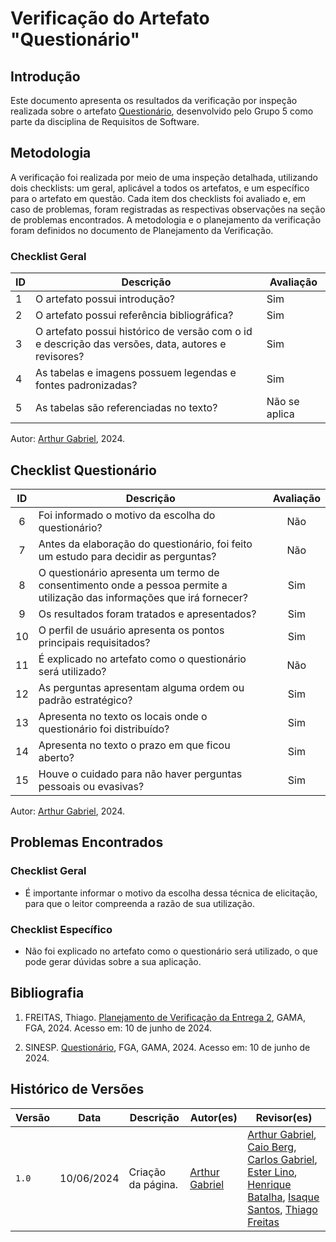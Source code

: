 # Verificação do Artefato "Questionário"

## Introdução

Este documento apresenta os resultados da verificação por inspeção realizada sobre o artefato [Questionário](https://requisitos-de-software.github.io/2024.1-Sinesp_Cidadao/elicitacao/tecnicas/questionario/), desenvolvido pelo Grupo 5 como parte da disciplina de Requisitos de Software.

## Metodologia

A verificação foi realizada por meio de uma inspeção detalhada, utilizando dois checklists: um geral, aplicável a todos os artefatos, e um específico para o artefato em questão. Cada item dos checklists foi avaliado e, em caso de problemas, foram registradas as respectivas observações na seção de problemas encontrados. A metodologia e o planejamento da verificação foram definidos no documento de Planejamento da Verificação.

### Checklist Geral

<table>
  <thead>
    <tr>
      <th>ID</th>
      <th>Descrição</th>
      <th>Avaliação</th>
    </tr>
  </thead>
  <tbody>
    <tr>
      <td>1</td>
      <td>O artefato possui introdução?</td>
      <td>Sim</td>
    </tr>
    <tr>
      <td>2</td>
      <td>O artefato possui referência bibliográfica?</td>
      <td>Sim</td>
    </tr>
    <tr>
      <td>3</td>
      <td>O artefato possui histórico de versão com o id e descrição das versões, data, autores e revisores?</td>
      <td>Sim</td>
    </tr>
    <tr>
      <td>4</td>
      <td>As tabelas e imagens possuem legendas e fontes padronizadas?</td>
      <td>Sim</td>
    </tr>
    <tr>
      <td>5</td>
      <td>As tabelas são referenciadas no texto?</td>
      <td>Não se aplica</td>
    </tr>
  </tbody>
</table>

Autor: [Arthur Gabriel](https://github.com/ArthurGabrieel), 2024.

## Checklist Questionário

<table>
  <thead>
    <tr>
      <th>ID</th>
      <th>Descrição</th>
      <th>Avaliação</th>
    </tr>
  </thead>
  <tbody>
    <tr>
      <td align="center">6</td>
      <td>Foi informado o motivo da escolha do questionário?</td>
      <td align="center">Não</td>
    </tr>
    <tr>
      <td align="center">7</td>
      <td>Antes da elaboração do questionário, foi feito um estudo para decidir as perguntas?</td>
      <td align="center">Não</td>
    </tr>
    <tr>
      <td align="center">8</td>
      <td>O questionário apresenta um termo de consentimento onde a pessoa permite a utilização das informações que irá fornecer?</td>
      <td align="center">Sim</td>
    </tr>
    <tr>
      <td align="center">9</td>
      <td>Os resultados foram tratados e apresentados?</td>
      <td align="center">Sim</td>
    </tr>
    <tr>
      <td align="center">10</td>
      <td>O perfil de usuário apresenta os pontos principais requisitados?</td>
      <td align="center">Sim</td>
    </tr>
    <tr>
      <td align="center">11</td>
      <td>É explicado no artefato como o questionário será utilizado?</td>
      <td align="center">Não</td>
    </tr>
    <tr>
      <td align="center">12</td>
      <td>As perguntas apresentam alguma ordem ou padrão estratégico?</td>
      <td align="center">Sim</td>
    </tr>
    <tr>
      <td align="center">13</td>
      <td>Apresenta no texto os locais onde o questionário foi distribuído?</td>
      <td align="center">Sim</td>
    </tr>
    <tr>
      <td align="center">14</td>
      <td>Apresenta no texto o prazo em que ficou aberto?</td>
      <td align="center">Sim</td>
    </tr>
    <tr>
      <td align="center">15</td>
      <td>Houve o cuidado para não haver perguntas pessoais ou evasivas?</td>
      <td align="center">Sim</td>
    </tr>
  </tbody>
</table>

Autor: [Arthur Gabriel](https://github.com/ArthurGabrieel), 2024.

## Problemas Encontrados
### Checklist Geral
- É importante informar o motivo da escolha dessa técnica de elicitação, para que o leitor compreenda a razão de sua utilização.

### Checklist Específico
- Não foi explicado no artefato como o questionário será utilizado, o que pode gerar dúvidas sobre a sua aplicação.

## Bibliografia

1. FREITAS, Thiago. [Planejamento de Verificação da Entrega 2](https://requisitos-de-software.github.io/2024.1-Gov.br/#/verificacao/grupo+1/entrega2/planejamento_entrega2), GAMA, FGA, 2024. Acesso em: 10 de junho de 2024.

2. SINESP. [Questionário](hhttps://requisitos-de-software.github.io/2024.1-Sinesp_Cidadao/elicitacao/tecnicas/questionario/), FGA, GAMA, 2024. Acesso em: 10 de junho de 2024.

## Histórico de Versões

| Versão | Data       | Descrição          | Autor(es)                                                                                                 | Revisor(es)                                                                                                                                                                                                                                                                                                                           |
| ------ | ---------- | ------------------ | --------------------------------------------------------------------------------------------------------- | ------------------------------------------------------------------------------------------------------------------------------------------------------------------------------------------------------------------------------------------------------------------------------------------------------------------------------------- |
| `1.0`  | 10/06/2024 | Criação da página. | [Arthur Gabriel](https://github.com/ArthurGabrieel) | [Arthur Gabriel](ArthurGabrieel), [Caio Berg](https://github.com/Caio-bergbjj), [Carlos Gabriel](https://github.com/TheCarlosRamos), [Ester Lino](https://github.com/esteerlino), [Henrique Batalha](https://github.com/HeBatalha), [Isaque Santos](https://github.com/IsaqueSH), [Thiago Freitas](https://github.com/thiagorfreitas) |
